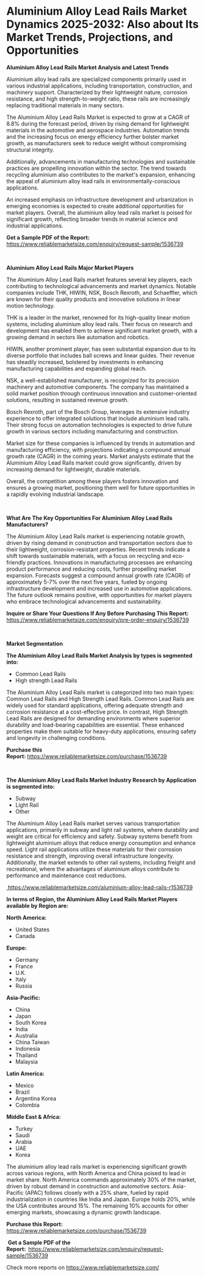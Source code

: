 <p><h1>Aluminium Alloy Lead Rails Market Dynamics 2025-2032: Also about Its Market Trends, Projections, and Opportunities</h1></p><p><strong>Aluminium Alloy Lead Rails Market Analysis and Latest Trends</strong></p>
<p><p>Aluminium alloy lead rails are specialized components primarily used in various industrial applications, including transportation, construction, and machinery support. Characterized by their lightweight nature, corrosion resistance, and high strength-to-weight ratio, these rails are increasingly replacing traditional materials in many sectors.</p><p>The Aluminium Alloy Lead Rails Market is expected to grow at a CAGR of 8.8% during the forecast period, driven by rising demand for lightweight materials in the automotive and aerospace industries. Automation trends and the increasing focus on energy efficiency further bolster market growth, as manufacturers seek to reduce weight without compromising structural integrity. </p><p>Additionally, advancements in manufacturing technologies and sustainable practices are propelling innovation within the sector. The trend towards recycling aluminium also contributes to the market's expansion, enhancing the appeal of aluminium alloy lead rails in environmentally-conscious applications. </p><p>An increased emphasis on infrastructure development and urbanization in emerging economies is expected to create additional opportunities for market players. Overall, the aluminium alloy lead rails market is poised for significant growth, reflecting broader trends in material science and industrial applications.</p></p>
<p><strong>Get a Sample PDF of the Report:&nbsp;</strong> <a href="https://www.reliablemarketsize.com/enquiry/request-sample/1536739?utm_campaign=3553&utm_medium=2&utm_source=Github&utm_content=ia&utm_term=11042025&utm_id=aluminium-alloy-lead-rails">https://www.reliablemarketsize.com/enquiry/request-sample/1536739</a></p>
<p>&nbsp;</p>
<p><strong>Aluminium Alloy Lead Rails Major Market Players</strong></p>
<p><p>The Aluminium Alloy Lead Rails market features several key players, each contributing to technological advancements and market dynamics. Notable companies include THK, HIWIN, NSK, Bosch Rexroth, and Schaeffler, which are known for their quality products and innovative solutions in linear motion technology.</p><p>THK is a leader in the market, renowned for its high-quality linear motion systems, including aluminium alloy lead rails. Their focus on research and development has enabled them to achieve significant market growth, with a growing demand in sectors like automation and robotics. </p><p>HIWIN, another prominent player, has seen substantial expansion due to its diverse portfolio that includes ball screws and linear guides. Their revenue has steadily increased, bolstered by investments in enhancing manufacturing capabilities and expanding global reach.</p><p>NSK, a well-established manufacturer, is recognized for its precision machinery and automotive components. The company has maintained a solid market position through continuous innovation and customer-oriented solutions, resulting in sustained revenue growth.</p><p>Bosch Rexroth, part of the Bosch Group, leverages its extensive industry experience to offer integrated solutions that include aluminium lead rails. Their strong focus on automation technologies is expected to drive future growth in various sectors including manufacturing and construction.</p><p>Market size for these companies is influenced by trends in automation and manufacturing efficiency, with projections indicating a compound annual growth rate (CAGR) in the coming years. Market analysts estimate that the Aluminium Alloy Lead Rails market could grow significantly, driven by increasing demand for lightweight, durable materials.</p><p>Overall, the competition among these players fosters innovation and ensures a growing market, positioning them well for future opportunities in a rapidly evolving industrial landscape.</p></p>
<p>&nbsp;</p>
<p><strong>What Are The Key Opportunities For Aluminium Alloy Lead Rails Manufacturers?</strong></p>
<p><p>The Aluminium Alloy Lead Rails market is experiencing notable growth, driven by rising demand in construction and transportation sectors due to their lightweight, corrosion-resistant properties. Recent trends indicate a shift towards sustainable materials, with a focus on recycling and eco-friendly practices. Innovations in manufacturing processes are enhancing product performance and reducing costs, further propelling market expansion. Forecasts suggest a compound annual growth rate (CAGR) of approximately 5-7% over the next five years, fueled by ongoing infrastructure development and increased use in automotive applications. The future outlook remains positive, with opportunities for market players who embrace technological advancements and sustainability.</p></p>
<p><strong>Inquire or Share Your Questions If Any Before Purchasing This Report:</strong> <a href="https://www.reliablemarketsize.com/enquiry/pre-order-enquiry/1536739?utm_campaign=3553&utm_medium=2&utm_source=Github&utm_content=ia&utm_term=11042025&utm_id=aluminium-alloy-lead-rails">https://www.reliablemarketsize.com/enquiry/pre-order-enquiry/1536739</a></p>
<p>&nbsp;</p>
<p><strong>Market Segmentation</strong></p>
<p><strong>The Aluminium Alloy Lead Rails Market Analysis by types is segmented into:</strong></p>
<p><ul><li>Common Lead Rails</li><li>High strength Lead Rails</li></ul></p>
<p><p>The Aluminium Alloy Lead Rails market is categorized into two main types: Common Lead Rails and High Strength Lead Rails. Common Lead Rails are widely used for standard applications, offering adequate strength and corrosion resistance at a cost-effective price. In contrast, High Strength Lead Rails are designed for demanding environments where superior durability and load-bearing capabilities are essential. These enhanced properties make them suitable for heavy-duty applications, ensuring safety and longevity in challenging conditions.</p></p>
<p><strong>Purchase this Report:&nbsp;</strong><a href="https://www.reliablemarketsize.com/purchase/1536739?utm_campaign=3553&utm_medium=2&utm_source=Github&utm_content=ia&utm_term=11042025&utm_id=aluminium-alloy-lead-rails">https://www.reliablemarketsize.com/purchase/1536739</a></p>
<p>&nbsp;</p>
<p><strong>The Aluminium Alloy Lead Rails Market Industry Research by Application is segmented into:</strong></p>
<p><ul><li>Subway</li><li>Light Rail</li><li>Other</li></ul></p>
<p><p>The Aluminium Alloy Lead Rails market serves various transportation applications, primarily in subway and light rail systems, where durability and weight are critical for efficiency and safety. Subway systems benefit from lightweight aluminium alloys that reduce energy consumption and enhance speed. Light rail applications utilize these materials for their corrosion resistance and strength, improving overall infrastructure longevity. Additionally, the market extends to other rail systems, including freight and recreational, where the advantages of aluminium alloys contribute to performance and maintenance cost reductions.</p></p>
<p><a href="https://www.reliablemarketsize.com/aluminium-alloy-lead-rails-r1536739?utm_campaign=3553&utm_medium=2&utm_source=Github&utm_content=ia&utm_term=11042025&utm_id=aluminium-alloy-lead-rails">&nbsp;https://www.reliablemarketsize.com/aluminium-alloy-lead-rails-r1536739</a></p>
<p><strong>In terms of Region, the Aluminium Alloy Lead Rails Market Players available by Region are:</strong></p>
<p>
    <p> <strong> North America: </strong>
        <ul>
            <li>United States</li>
            <li>Canada</li>
        </ul>
        </p> 
    <p> <strong> Europe: </strong>
        <ul>
            <li>Germany</li>
            <li>France</li>
            <li>U.K.</li>
            <li>Italy</li>
            <li>Russia</li>
        </ul>
        </p> 
    <p> <strong> Asia-Pacific: </strong>
        <ul>
            <li>China</li>
            <li>Japan</li>
            <li>South Korea</li>
            <li>India</li>
            <li>Australia</li>
            <li>China Taiwan</li>
            <li>Indonesia</li>
            <li>Thailand</li>
            <li>Malaysia</li>
        </ul>
        </p> 
    <p> <strong> Latin America: </strong>
        <ul>
            <li>Mexico</li>
            <li>Brazil</li>
            <li>Argentina Korea</li>
            <li>Colombia</li>
        </ul>
        </p> 
    <p> <strong> Middle East & Africa: </strong>
        <ul>
            <li>Turkey</li>
            <li>Saudi</li>
            <li>Arabia</li>
            <li>UAE</li>
            <li>Korea</li>
        </ul>
    </p>
    </p>
<p><p>The aluminium alloy lead rails market is experiencing significant growth across various regions, with North America and China poised to lead in market share. North America commands approximately 30% of the market, driven by robust demand in construction and automotive sectors. Asia-Pacific (APAC) follows closely with a 25% share, fueled by rapid industrialization in countries like India and Japan. Europe holds 20%, while the USA contributes around 15%. The remaining 10% accounts for other emerging markets, showcasing a dynamic growth landscape.</p></p>
<p><strong>Purchase this Report: </strong><a href="https://www.reliablemarketsize.com/purchase/1536739?utm_campaign=3553&utm_medium=2&utm_source=Github&utm_content=ia&utm_term=11042025&utm_id=aluminium-alloy-lead-rails">https://www.reliablemarketsize.com/purchase/1536739</a></p>
<p>&nbsp;<strong>Get a Sample PDF of the Report:&nbsp;&nbsp;</strong><a href="https://www.reliablemarketsize.com/enquiry/request-sample/1536739?utm_campaign=3553&utm_medium=2&utm_source=Github&utm_content=ia&utm_term=11042025&utm_id=aluminium-alloy-lead-rails">https://www.reliablemarketsize.com/enquiry/request-sample/1536739</a></p>
<p><strong></strong></p>
<p>Check more reports on <a href="https://www.reliablemarketsize.com/?utm_campaign=3553&utm_medium=2&utm_source=Github&utm_content=ia&utm_term=11042025&utm_id=aluminium-alloy-lead-rails">https://www.reliablemarketsize.com/</a></p>